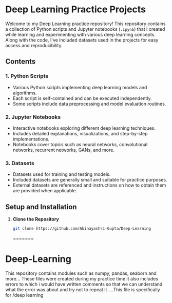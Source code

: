 # Deep Learning Practice Projects

Welcome to my Deep Learning practice repository! This repository contains a collection of Python scripts and Jupyter notebooks (`.ipynb`) that I created while learning and experimenting with various deep learning concepts. Along with the code, I've included datasets used in the projects for easy access and reproducibility.

## Contents

### 1. **Python Scripts**

- Various Python scripts implementing deep learning models and algorithms.
- Each script is self-contained and can be executed independently.
- Some scripts include data preprocessing and model evaluation routines.

### 2. **Jupyter Notebooks**

- Interactive notebooks exploring different deep learning techniques.
- Includes detailed explanations, visualizations, and step-by-step implementations.
- Notebooks cover topics such as neural networks, convolutional networks, recurrent networks, GANs, and more.

### 3. **Datasets**

- Datasets used for training and testing models.
- Included datasets are generally small and suitable for practice purposes.
- External datasets are referenced and instructions on how to obtain them are provided when applicable.

## Setup and Installation

1. **Clone the Repository**
   ```bash
   git clone https://github.com/Abinayashri-Gupta/Deep-Learning
   ```
   =======

# Deep-Learning

This repository contains modules such as numpy, pandas, seaborn and more... These files were created during my practice time it also includes errors to which i would have written comments so that we can understand what the error was about and try not to repeat it ....This file is specifically for /deep learning
